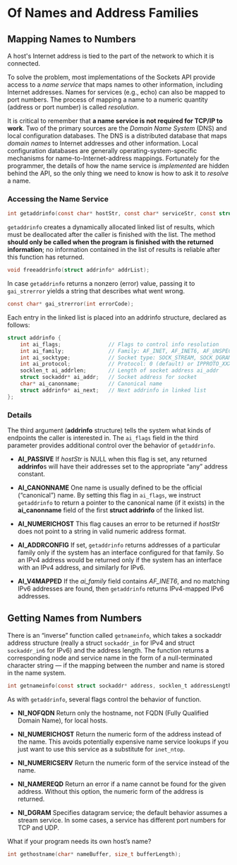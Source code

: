 # Of Names and Address Families

## Mapping Names to Numbers

A host's Internet address is tied to the part of the network to which it is connected.

To solve the problem, most implementations of the Sockets API provide access to a *name service* that maps names to other information, including Internet addresses. Names for services (e.g., echo) can also be mapped to port numbers. The process of mapping a name to a numeric quantity (address or port number) is called *resolution*.

It is critical to remember that **a name service is not required for TCP/IP to work**. Two of the primary sources are the *Domain Name System* (DNS) and local configuration databases. The DNS is a distributed database that maps *domain names* to Internet addresses and other information. Local configuration databases are generally operating-system-specific mechanisms for name-to-Internet-address mappings. Fortunately for the programmer, the details of how the name service is *implemented* are hidden behind the API, so the only thing we need to know is how to ask it to *resolve* a name.

### Accessing the Name Service

```C
int getaddrinfo(const char* hostStr, const char* serviceStr, const struct addrinfo* hints, struct addrinfo** results);
```

`getaddrinfo` creates a dynamically allocated linked list of results, which must be deallocated after the caller is finished with the list. The method **should only be called when the program is finished with the returned information**; no information contained in the list of results is reliable after this function has returned.

```C
void freeaddrinfo(struct addrinfo* addrList);
```

In case `getaddrinfo` returns a nonzero (error) value, passing it to `gai_strerror` yields a string that describes what went wrong.

```C
const char* gai_strerror(int errorCode);
```

Each entry in the linked list is placed into an addrinfo structure, declared as follows:

```C
struct addrinfo {
    int ai_flags;               // Flags to control info resolution
    int ai_family;              // Family: AF_INET, AF_INET6, AF_UNSPEC
    int ai_socktype;            // Socket type: SOCK_STREAM, SOCK_DGRAM
    int ai_protocol;            // Protocol: 0 (default) or IPPROTO_XXX
    socklen_t ai_addrlen;       // Length of socket address ai_addr
    struct sockaddr* ai_addr;   // Socket address for socket
    char* ai_canonname;         // Canonical name
    struct addrinfo* ai_next;   // Next addrinfo in linked list
};
```

### Details

The third argument (**addrinfo** structure) tells the system what kinds of endpoints the caller is interested in. The `ai_flags` field in the third parameter provides additional control over the behavior of `getaddrinfo`.

* **AI_PASSIVE** If *hostStr* is NULL when this flag is set, any returned **addrinfo**s will have their addresses set to the appropriate “any” address constant.

* **AI_CANONNAME** One name is usually defined to be the official (“canonical”) name. By setting this flag in `ai_flags`, we instruct `getaddrinfo` to return a pointer to the canonical name (if it exists) in the **ai_canonname** field of the first **struct addrinfo** of the linked list.

* **AI_NUMERICHOST** This flag causes an error to be returned if *hostStr* does not point to a string in valid numeric address format.

* **AI_ADDRCONFIG** If set, `getaddrinfo` returns addresses of a particular family only if the system has an interface configured for that family. So an IPv4 address would be returned only if the system has an interface with an IPv4 address, and similarly for IPv6.

* **AI_V4MAPPED** If the *ai_family* field contains *AF_INET6*, and no matching IPv6 addresses are found, then `getaddrinfo` returns IPv4-mapped IPv6 addresses.

## Getting Names from Numbers

There is an “inverse” function called `getnameinfo`, which takes a sockaddr address structure (really a struct `sockaddr_in` for IPv4 and struct `sockaddr_in6` for IPv6) and the address length. The function returns a corresponding node and service name in the form of a null-terminated character string — if the mapping between the number and name is stored in the name system.

```C
int getnameinfo(const struct sockaddr* address, socklen_t addressLength, char* node, socklen_t nodeLength, char* service, socklen_t serviceLength, int flags);
```

As with `getaddrinfo`, several flags control the behavior of function.

* **NI_NOFQDN** Return only the hostname, not FQDN (Fully Qualified Domain Name), for local hosts.

* **NI_NUMERICHOST** Return the numeric form of the address instead of the name. This avoids potentially expensive name service lookups if you just want to use this service as a substitute for `inet_ntop`.

* **NI_NUMERICSERV** Return the numeric form of the service instead of the name.

* **NI_NAMEREQD** Return an error if a name cannot be found for the given address. Without this option, the numeric form of the address is returned.

* **NI_DGRAM** Specifies datagram service; the default behavior assumes a stream service. In some cases, a service has different port numbers for TCP and UDP.

What if your program needs its own host’s name?

```C
int gethostname(char* nameBuffer, size_t bufferLength);
```